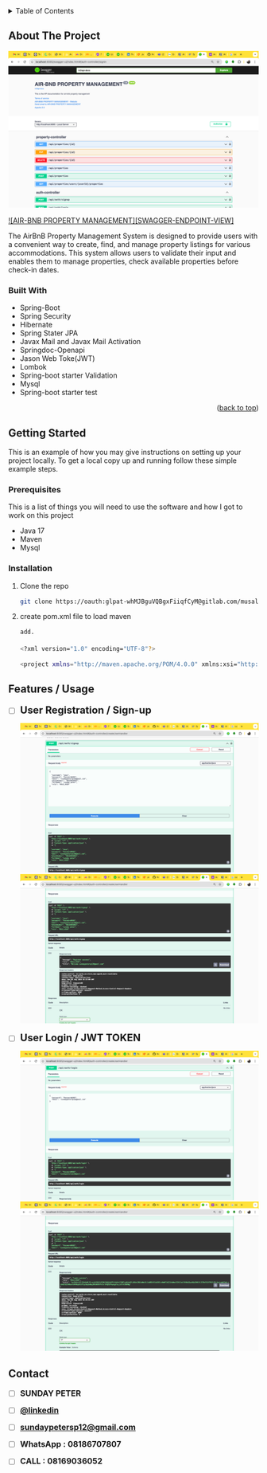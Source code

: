 <!-- TABLE OF CONTENTS -->
<details>
  <summary>Table of Contents</summary>
  <ol>
    <li>
      <a href="#about-the-project">About The Project</a>
    <li>
      <a href="#about-the-project">Built With</a>
    <li>
      <a href="#about-the-project">Getting Started</a>
    <li>
      <a href="#about-the-project">Features/Usage</a>
    <li>
      <a href="#about-the-project">Sample Test</a>
    <li>
      <a href="#about-the-project">Sample Data Persisting DB</a>
    <li>
      <a href="#about-the-project">Contact</a>
  </ol>
</details>

<!-- ABOUT THE PROJECT -->
## About The Project

![AIR-BNB PROPERTY MANAGEMENT](swagger.png)

[![AIR-BNB PROPERTY MANAGEMENT][SWAGGER-ENDPOINT-VIEW]](swagger.png)

The AirBnB Property Management System is designed to provide users with a convenient way to create, find, and manage property listings for various accommodations. This system allows users to validate their input and enables them to manage properties, check available properties before check-in dates.


### Built With

* Spring-Boot
* Spring Security
* Hibernate
* Spring Stater JPA
* Javax Mail and Javax Mail Activation
* Springdoc-Openapi
* Jason Web Toke(JWT)
* Lombok
* Spring-boot starter Validation
* Mysql
* Spring-boot starter test


<p align="right">(<a href="#readme-top">back to top</a>)</p>

<!-- GETTING STARTED -->
## Getting Started

This is an example of how you may give instructions on setting up your project locally.
To get a local copy up and running follow these simple example steps.

### Prerequisites

This is a list of things you will need to use the software and how I got to work on this project
* Java 17
* Maven
* Mysql

### Installation

1. Clone the repo
   ```sh
   git clone https://oauth:glpat-whMJBguVQBgxFiiqfCyM@gitlab.com/musala_soft/DEV_EVENT_BOOKING-493cd35a-b8f0-fd44-a544-778ff66c07cd.git
   ```
2. create pom.xml file to load maven
   ```sh
   add. 
    
   <?xml version="1.0" encoding="UTF-8"?>
     ```
     ```sh 
   <project xmlns="http://maven.apache.org/POM/4.0.0" xmlns:xsi="http://www.w3.org/2001/XMLSchema-instance" xsi:schemaLocation="http://maven.apache.org/POM/4.0.0 https://maven.apache.org/xsd/maven-4.0.0.xsd"> <modelVersion>4.0.0</modelVersion>
   ```


<!-- USAGE EXAMPLES -->
## Features / Usage

- [ ] <span style="font-size: 20px; font-weight: bold;">User Registration / Sign-up</span>

  ![AIR-BNB PROPERTY MANAGEMENT](sign_up.png)
  ![EVENT BOOKING APPLICATION](response_signup.png)


- [ ] <span style="font-size: 20px; font-weight: bold;">User Login / JWT TOKEN</span>

  ![AIR-BNB PROPERTY MANAGEMENT](login_request.png)
  ![AIR-BNB PROPERTY MANAGEMENT](login_response.png)

<!-- CONTACT -->
## Contact
- [ ] <span style="font-size: 16px; font-weight: bold;">SUNDAY PETER</span>

- [ ] <span style="font-size: 16px; font-weight: bold;">[@linkedin](https://www.linkedin.com/in/sundaypeter1/)</span>

- [ ] <span style="font-size: 16px; font-weight: bold;">sundaypetersp12@gmail.com</span>

- [ ] <span style="font-size: 16px; font-weight: bold;">WhatsApp : 08186707807</span>

- [ ] <span style="font-size: 16px; font-weight: bold;">CALL : 08169036052</span>

